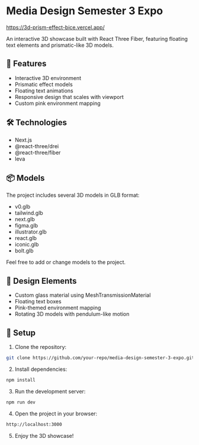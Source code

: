 # Media Design Semester 3 Expo

https://3d-prism-effect-bice.vercel.app/

An interactive 3D showcase built with React Three Fiber, featuring floating text elements and prismatic-like 3D models.

## 🚀 Features

- Interactive 3D environment
- Prismatic effect models
- Floating text animations
- Responsive design that scales with viewport
- Custom pink environment mapping

## 🛠️ Technologies

- Next.js
- @react-three/drei
- @react-three/fiber
- leva

## 📦 Models

The project includes several 3D models in GLB format:

- v0.glb
- tailwind.glb
- next.glb
- figma.glb
- illustrator.glb
- react.glb
- iconic.glb
- bolt.glb

Feel free to add or change models to the project.

## 🎨 Design Elements

- Custom glass material using MeshTransmissionMaterial
- Floating text boxes
- Pink-themed environment mapping
- Rotating 3D models with pendulum-like motion

## 🔧 Setup

1. Clone the repository:

```bash
git clone https://github.com/your-repo/media-design-semester-3-expo.git
```

2. Install dependencies:

```bash
npm install
```

3. Run the development server:

```bash
npm run dev
```

4. Open the project in your browser:

```bash
http://localhost:3000
```

5. Enjoy the 3D showcase!
